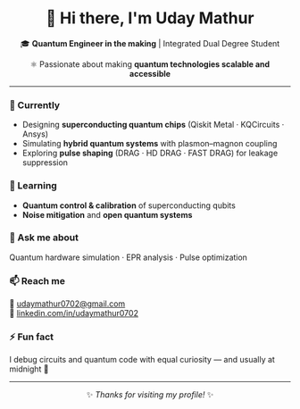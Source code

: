<div align="center">

<h1>👋 Hi there, I'm <b>Uday Mathur</b></h1>

<p>🎓 <b>Quantum Engineer in the making</b> | Integrated Dual Degree Student</p>
<p>⚛️ Passionate about making <b>quantum technologies scalable and accessible</b></p>

</div>

---

### 🔭 Currently
<ul>
  <li>Designing <b>superconducting quantum chips</b> (Qiskit Metal · KQCircuits · Ansys)</li>
  <li>Simulating <b>hybrid quantum systems</b> with plasmon–magnon coupling</li>
  <li>Exploring <b>pulse shaping</b> (DRAG · HD DRAG · FAST DRAG) for leakage suppression</li>
</ul>

### 🌱 Learning
<ul>
  <li><b>Quantum control & calibration</b> of superconducting qubits</li>
  <li><b>Noise mitigation</b> and <b>open quantum systems</b></li>
</ul>

### 💬 Ask me about
<p>Quantum hardware simulation · EPR analysis · Pulse optimization</p>

### 📫 Reach me
<p>
  📧 <a href="mailto:udaymathur0702@gmail.com">udaymathur0702@gmail.com</a><br>
  🔗 <a href="https://linkedin.com/in/udaymathur0702" target="_blank">linkedin.com/in/udaymathur0702</a>
</p>

### ⚡ Fun fact
<p>I debug circuits and quantum code with equal curiosity — and usually at midnight 🌙</p>

---

<div align="center">
  <p>✨ <i>Thanks for visiting my profile!</i> ✨</p>
</div>
